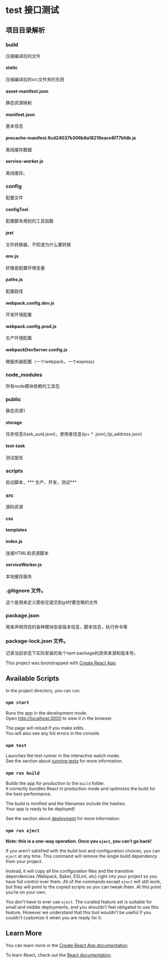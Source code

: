# test 接口测试
## 项目目录解析
### build
压缩编译后的文件
#### static
压缩编译后的src文件夹的东西
#### asset-manifest.json 
静态资源映射
#### manifest.json
基本信息
#### precache-manifest.6cd24037b306b8a18219eace8f77bfdb.js
离线缓存数据
#### service-worker.js
离线缓存。
### config
配置文件
#### configTool
配置脚本用到的工具函数
#### jest
文件转换器，不知道为什么要转换
#### env.js
好像是配置环境变量
#### paths.js
配置路径
#### webpack.config.dev.js
开发环境配置
#### webpack.config.prod.js
生产环境配置
#### webpackDevServer.config.js
微服务器配置（一个webpack，一个express）
### node_modules 
所有node模块依赖的工具包
### public
静态资源1
#### storage
任务信息(task_uuid.json)，使用者信息(ip+ * .json),(ip_address.json)
#### test-task
测试报告
### scripts
启动脚本，*** 生产，开发，测试***
### src                     
源码资源
#### css
#### templates
#### index.js
连接HTML和资源脚本
#### serviceWorker.js
本地缓存服务
### .gitignore 文件。
这个是用来定义那些在提交到git时要忽略的文件
### package.json
用来声明项目的各种模块安装版本信息，脚本信息，执行命令等
### package-lock.json 文件。
记录当前状态下实际安装的各个npm package的具体来源和版本号。


This project was bootstrapped with [Create React App](https://github.com/facebook/create-react-app).

## Available Scripts

In the project directory, you can run:

### `npm start`

Runs the app in the development mode.<br>
Open [http://localhost:3000](http://localhost:3000) to view it in the browser.

The page will reload if you make edits.<br>
You will also see any lint errors in the console.

### `npm test`

Launches the test runner in the interactive watch mode.<br>
See the section about [running tests](https://facebook.github.io/create-react-app/docs/running-tests) for more information.

### `npm run build`

Builds the app for production to the `build` folder.<br>
It correctly bundles React in production mode and optimizes the build for the best performance.

The build is minified and the filenames include the hashes.<br>
Your app is ready to be deployed!

See the section about [deployment](https://facebook.github.io/create-react-app/docs/deployment) for more information.

### `npm run eject`

**Note: this is a one-way operation. Once you `eject`, you can’t go back!**

If you aren’t satisfied with the build tool and configuration choices, you can `eject` at any time. This command will remove the single build dependency from your project.

Instead, it will copy all the configuration files and the transitive dependencies (Webpack, Babel, ESLint, etc) right into your project so you have full control over them. All of the commands except `eject` will still work, but they will point to the copied scripts so you can tweak them. At this point you’re on your own.

You don’t have to ever use `eject`. The curated feature set is suitable for small and middle deployments, and you shouldn’t feel obligated to use this feature. However we understand that this tool wouldn’t be useful if you couldn’t customize it when you are ready for it.

## Learn More

You can learn more in the [Create React App documentation](https://facebook.github.io/create-react-app/docs/getting-started).

To learn React, check out the [React documentation](https://reactjs.org/).

